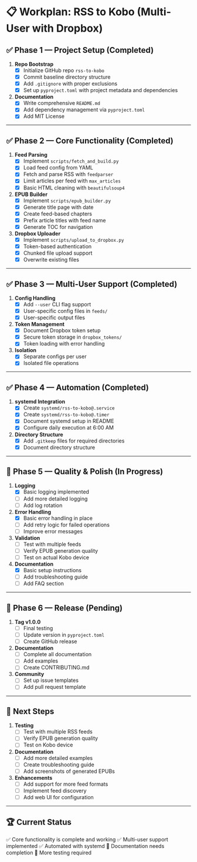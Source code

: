 # 📋 Workplan: RSS to Kobo (Multi-User with Dropbox)

## ✅ Phase 1 — Project Setup (Completed)

1. **Repo Bootstrap**
   * [x] Initialize GitHub repo `rss-to-kobo`
   * [x] Commit baseline directory structure
   * [x] Add `.gitignore` with proper exclusions
   * [x] Set up `pyproject.toml` with project metadata and dependencies

2. **Documentation**
   * [x] Write comprehensive `README.md`
   * [x] Add dependency management via `pyproject.toml`
   * [x] Add MIT License

---

## ✅ Phase 2 — Core Functionality (Completed)

1. **Feed Parsing**
   * [x] Implement `scripts/fetch_and_build.py`
   * [x] Load feed config from YAML
   * [x] Fetch and parse RSS with `feedparser`
   * [x] Limit articles per feed with `max_articles`
   * [x] Basic HTML cleaning with `beautifulsoup4`

2. **EPUB Builder**
   * [x] Implement `scripts/epub_builder.py`
   * [x] Generate title page with date
   * [x] Create feed-based chapters
   * [x] Prefix article titles with feed name
   * [x] Generate TOC for navigation

3. **Dropbox Uploader**
   * [x] Implement `scripts/upload_to_dropbox.py`
   * [x] Token-based authentication
   * [x] Chunked file upload support
   * [x] Overwrite existing files

---

## ✅ Phase 3 — Multi-User Support (Completed)

1. **Config Handling**
   * [x] Add `--user` CLI flag support
   * [x] User-specific config files in `feeds/`
   * [x] User-specific output files

2. **Token Management**
   * [x] Document Dropbox token setup
   * [x] Secure token storage in `dropbox_tokens/`
   * [x] Token loading with error handling

3. **Isolation**
   * [x] Separate configs per user
   * [x] Isolated file operations

---

## ✅ Phase 4 — Automation (Completed)

1. **systemd Integration**
   * [x] Create `systemd/rss-to-kobo@.service`
   * [x] Create `systemd/rss-to-kobo@.timer`
   * [x] Document systemd setup in README
   * [x] Configure daily execution at 6:00 AM

2. **Directory Structure**
   * [x] Add `.gitkeep` files for required directories
   * [x] Document directory structure

---

## 🔄 Phase 5 — Quality & Polish (In Progress)

1. **Logging**
   * [x] Basic logging implemented
   * [ ] Add more detailed logging
   * [ ] Add log rotation

2. **Error Handling**
   * [x] Basic error handling in place
   * [ ] Add retry logic for failed operations
   * [ ] Improve error messages

3. **Validation**
   * [ ] Test with multiple feeds
   * [ ] Verify EPUB generation quality
   * [ ] Test on actual Kobo device

4. **Documentation**
   * [x] Basic setup instructions
   * [ ] Add troubleshooting guide
   * [ ] Add FAQ section

---

## 📅 Phase 6 — Release (Pending)

1. **Tag v1.0.0**
   * [ ] Final testing
   * [ ] Update version in `pyproject.toml`
   * [ ] Create GitHub release

2. **Documentation**
   * [ ] Complete all documentation
   * [ ] Add examples
   * [ ] Create CONTRIBUTING.md

3. **Community**
   * [ ] Set up issue templates
   * [ ] Add pull request template

---

## 🚀 Next Steps

1. **Testing**
   - [ ] Test with multiple RSS feeds
   - [ ] Verify EPUB generation quality
   - [ ] Test on Kobo device

2. **Documentation**
   - [ ] Add more detailed examples
   - [ ] Create troubleshooting guide
   - [ ] Add screenshots of generated EPUBs

3. **Enhancements**
   - [ ] Add support for more feed formats
   - [ ] Implement feed discovery
   - [ ] Add web UI for configuration

---

## 🏆 Current Status

✅ Core functionality is complete and working
✅ Multi-user support implemented
✅ Automated with systemd
📝 Documentation needs completion
🧪 More testing required

